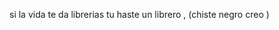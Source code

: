 si la vida te da librerias tu haste un librero , (chiste negro creo )
<!---
kamblex/kamblex is a ✨ special ✨ repository because its `README.md` (this file) appears on your GitHub profile.
You can click the Preview link to take a look at your changes.
--->
